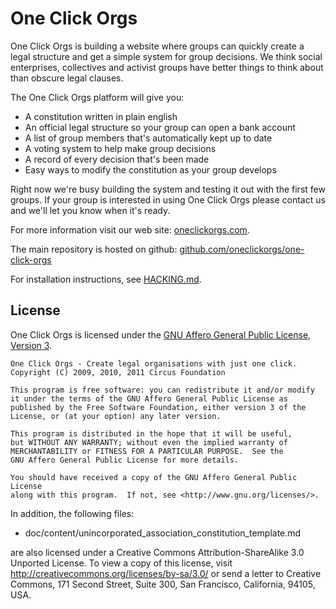 # One Click Orgs

One Click Orgs is building a website where groups can quickly create a legal structure and get a simple system for group decisions. We think social enterprises, collectives and activist groups have better things to think about than obscure legal clauses.

The One Click Orgs platform will give you:

 * A constitution written in plain english
 * An official legal structure so your group can open a bank account
 * A list of group members that's automatically kept up to date
 * A voting system to help make group decisions
 * A record of every decision that's been made
 * Easy ways to modify the constitution as your group develops

Right now we're busy building the system and testing it out with the first few groups. If your group is interested in using One Click Orgs please contact us and we'll let you know when it's ready.

For more information visit our web site: [oneclickorgs.com](http://oneclickorgs.com).

The main repository is hosted on github: [github.com/oneclickorgs/one-click-orgs](http://github.com/oneclickorgs/one-click-orgs/tree/master)

For installation instructions, see [HACKING.md](https://github.com/oneclickorgs/one-click-orgs/blob/master/HACKING.md).

## License

One Click Orgs is licensed under the [GNU Affero General Public License, Version 3](http://www.fsf.org/licensing/licenses/agpl-3.0.html).

    One Click Orgs - Create legal organisations with just one click.
    Copyright (C) 2009, 2010, 2011 Circus Foundation

    This program is free software: you can redistribute it and/or modify
    it under the terms of the GNU Affero General Public License as
    published by the Free Software Foundation, either version 3 of the
    License, or (at your option) any later version.

    This program is distributed in the hope that it will be useful,
    but WITHOUT ANY WARRANTY; without even the implied warranty of
    MERCHANTABILITY or FITNESS FOR A PARTICULAR PURPOSE.  See the
    GNU Affero General Public License for more details.

    You should have received a copy of the GNU Affero General Public License
    along with this program.  If not, see <http://www.gnu.org/licenses/>.

In addition, the following files:

* doc/content/unincorporated_association_constitution_template.md

are also licensed under a Creative Commons Attribution-ShareAlike 3.0 Unported License.
To view a copy of this license, visit http://creativecommons.org/licenses/by-sa/3.0/
or send a letter to Creative Commons, 171 Second Street, Suite 300, San Francisco, California,
94105, USA.
